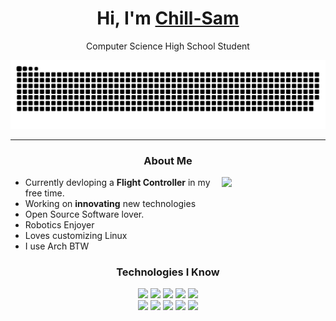 <h1 align="center">Hi, I'm <a  href="https://chill-sam.github.io/">Chill-Sam</a></h1>
<p align="center">Computer Science High School Student</p>

<img src="static/grid-snake.svg" alt="snake">

<hr>

<h3 align="center">About Me</h3>

<img align="right" width="33%" src="https://github-readme-stats.vercel.app/api/top-langs/?username=Chill-Sam&langs_count=6&theme=dracula&layout=compact&border_color=44475A&bg_color=00000000&">

<ul>
	<li>Currently devloping a <b>Flight Controller</b> in my free time.</li>
	<li>Working on <b>innovating</b> new technologies</li>
	<li>Open Source Software lover.</li>
	<li>Robotics Enjoyer</li>
	<li>Loves customizing Linux</li>
	<li>I use Arch BTW</li>
</ul>

<h3 align="center">Technologies I Know</h3>

<div align="center" width="70%">
	<img src="https://img.shields.io/badge/neovim-%23.svg?&style=for-the-badge&logo=neovim&logoColor=F8F8F2&color=BD93F9">
	<img src="https://img.shields.io/badge/git-%23.svg?&style=for-the-badge&logo=git&logoColor=F8F8F2&color=BD93F9">
	<img src="https://img.shields.io/badge/linux-%23.svg?&style=for-the-badge&logo=linux&logoColor=F8F8F2&color=BD93F9">
	<img src="https://img.shields.io/badge/javascript-%23.svg?&style=for-the-badge&logo=javascript&logoColor=F8F8F2&color=BD93F9">
	<img src="https://img.shields.io/badge/c++-%23.svg?&style=for-the-badge&logo=C++&logoColor=F8F8F2&color=BD93F9">
</div>

<div align="center" width="70%">
	<img src="https://img.shields.io/badge/c languaje-%23.svg?&style=for-the-badge&logo=c&logoColor=F8F8F2&color=44475A">
	<img src="https://img.shields.io/badge/rust-%23.svg?&style=for-the-badge&logo=rust&logoColor=F8F8F2&color=44475A">
	<img src="https://img.shields.io/badge/python-%23.svg?&style=for-the-badge&logo=python&logoColor=F8F8F2&color=44475A">
	<img src="https://img.shields.io/badge/html-%23.svg?&style=for-the-badge&logo=html&logoColor=F8F8F2&color=44475A">
	<img src="https://img.shields.io/badge/css-%23.svg?&style=for-the-badge&logo=css&logoColor=F8F8F2&color=44475A">
</div>
